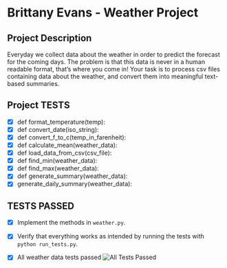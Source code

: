 # Brittany Evans - Weather Project

## Project Description
Everyday we collect data about the weather in order to predict the forecast for the coming days. The problem is that this data is never in a human readable format, that’s where you come in! Your task is to process csv files containing data about the weather, and convert them into meaningful text-based summaries.

## Project TESTS
- [x] def format_temperature(temp):
- [x] def convert_date(iso_string):
- [x] def convert_f_to_c(temp_in_farenheit):
- [x] def calculate_mean(weather_data):
- [x] def load_data_from_csv(csv_file):
- [x] def find_min(weather_data):
- [x] def find_max(weather_data):
- [x] def generate_summary(weather_data):
- [x] generate_daily_summary(weather_data):

## TESTS PASSED
- [x] Implement the methods in `weather.py`.
- [x] Verify that everything works as intended by running the tests with `python run_tests.py`.
- [x] All weather data tests passed
    ![All Tests Passed]()

